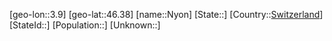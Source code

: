 ﻿---
location: [46.38,3.9]
type: City
tags:
- geo/City


SpocWebEntityId: 32998
isDeleted: false
confidential: public

---
[geo-lon::3.9]
[geo-lat::46.38]
[name::Nyon]
[State::]
[Country::[Switzerland](geo/Continent/Europe/Switzerland.md)]
[StateId::]
[Population::]
[Unknown::]

